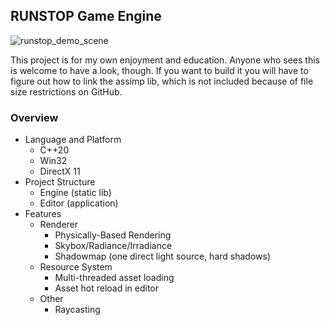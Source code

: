 ## RUNSTOP Game Engine 

![runstop_demo_scene](https://user-images.githubusercontent.com/30025913/119792509-091b6080-bed6-11eb-99ca-4fe389259724.png)

This project is for my own enjoyment and education. Anyone who sees this is welcome to have a look, though. If you want to build it you will have to figure out how to link the assimp lib, which is not included because of file size restrictions on GitHub.

### Overview
* Language and Platform
  * C++20
  * Win32
  * DirectX 11
* Project Structure
  * Engine (static lib)
  * Editor (application)
* Features
  * Renderer
    * Physically-Based Rendering
    * Skybox/Radiance/Irradiance
    * Shadowmap (one direct light source, hard shadows)
  * Resource System
    * Multi-threaded asset loading
    * Asset hot reload in editor
  * Other
    * Raycasting

